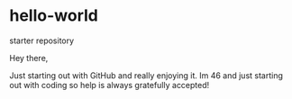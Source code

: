 # hello-world
starter repository

Hey there,

Just starting out with GitHub and really enjoying it. Im 46 and just starting out with coding so help is always gratefully accepted!
